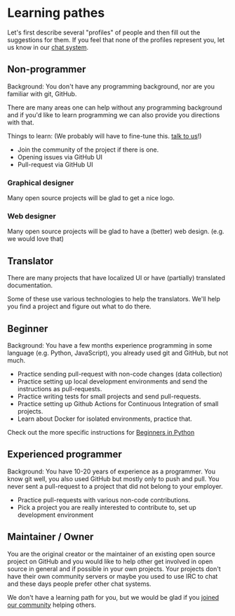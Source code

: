 # Learning pathes

Let's first describe several "profiles" of people and then fill out the suggestions for them.
If you feel that none of the profiles represent you, let us know in our [chat system](/chat).

## Non-programmer

Background: You don't have any programming background, nor are you familiar with git, GitHub.

There are many areas one can help without any programming background and if you'd like to learn programming we can also provide you directions with that.

Things to learn: (We probably will have to fine-tune this. [talk to us](/chat)!)

* Join the community of the project if there is one.
* Opening issues via GitHub UI
* Pull-request via GitHub UI

### Graphical designer

Many open source projects will be glad to get a nice logo.

### Web designer

Many open source projects will be glad to have a (better) web design. (e.g. we would love that)

## Translator

There are many projects that have localized UI or have (partially) translated documentation.

Some of these use various technologies to help the translators. We'll help you find a project and figure out what to do there.

## Beginner

Background: You have a few months experience programming in some language (e.g. Python, JavaScript), you already used git and GitHub, but not much.

* Practice sending pull-request with non-code changes (data collection)
* Practice setting up local development environments and send the instructions as pull-requests.
* Practice writing tests for small projects and send pull-requests.
* Practice setting up Github Actions for Continuous Integration of small projects.
* Learn about Docker for isolated environments, practice that.

Check out the more specific instructions for [Beginners in Python](/steps-for-python)


## Experienced programmer

Background: You have 10-20 years of experience as a programmer. You know git well, you also used GitHub but mostly only to push and pull.
You never sent a pull-request to a project that did not belong to your employer.

* Practice pull-requests with various non-code contributions.
* Pick a project you are really interested to contribute to, set up development environment


## Maintainer / Owner

You are the original creator or the maintainer of an existing open source project on GitHub and you would like to help other get involved
in open source in general and if possible in your own projects. Your projects don't have their own community servers
or maybe you used to use IRC to chat and these days people prefer other chat systems.

We don't have a learning path for you, but we would be glad if you [joined our community](/chat) helping others.


